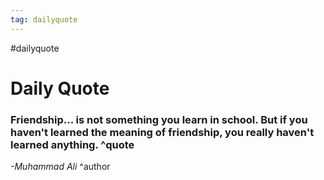 ```yaml
---
tag: dailyquote
---
```


#dailyquote

# Daily Quote

### Friendship... is not something you learn in school. But if you haven't learned the meaning of friendship, you really haven't learned anything. ^quote
*-Muhammad Ali* ^author

